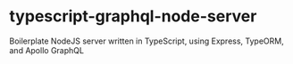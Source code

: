 # typescript-graphql-node-server
Boilerplate NodeJS server written in TypeScript, using Express, TypeORM, and Apollo GraphQL
